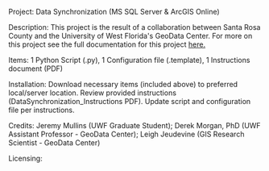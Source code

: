 Project: Data Synchronization (MS SQL Server & ArcGIS Online)

Description: This project is the result of a collaboration between Santa Rosa County and the University of West Florida's GeoData Center. For more on this project see the full documentation for this project [here.](https://github.com/UWFGeoDataCenter/src/blob/master/Documentation/DataSynchronization_Instructions.pdf)

Items: 1 Python Script (.py), 1 Configuration file (.template), 1 Instructions document (PDF)

Installation: Download necessary items (included above) to preferred local/server location. Review provided instructions (DataSynchronization_Instructions PDF). Update script and configuration file per instructions.

Credits: Jeremy Mullins (UWF Graduate Student); Derek Morgan, PhD (UWF Assistant Professor - GeoData Center); Leigh Jeudevine (GIS Research Scientist - GeoData Center)

Licensing:
